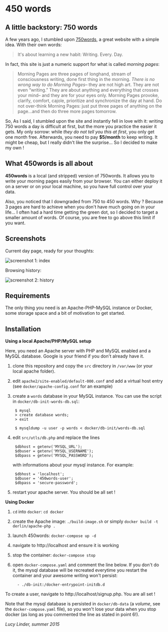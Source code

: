 # 450 words

## A little backstory: 750 words

A few years ago, I stumbled upon [750words](http://750words.com/), a great website with a simple idea. With their own words:

> It's about learning a new habit: Writing. Every. Day.

In fact, this site is just a numeric support for what is called _morning pages_: 

> Morning Pages are three pages of longhand, stream of consciousness writing,
done first thing in the morning. *There is no wrong way to do Morning Pages*–
they are not high art. They are not even “writing.” They are about
anything and everything that crosses your mind– and they are for your eyes
only. 
> Morning Pages provoke, clarify, comfort, cajole, prioritize and
synchronize the day at hand. Do not over-think Morning Pages: just put
three pages of anything on the page...and then do three more pages tomorrow.

So, As I said, I stumbled upon the site and instantly fell in love with it: writing 750 words a day is difficult at first, but the more you practice the easier it gets. My only sorrow: while _they do not tell you this at first_, you only get one month free. Afterwards, you need to pay __$5/month__ to keep writing. It might be cheap, but I really didn't like the surprise... So I decided to make my own !

## What 450words is all about

__450words__ is a local (and stripped) version of 750words. It allows you to write your morning pages easily from your browser. You can either deploy it on a server or on your local machine, so you have full control over your data.

Also, you noticed that I downgraded from 750 to 450 words. Why ? Because 3 pages are hard to achieve when you don't have much going on in your life... I often had a hard time getting the green dot, so I decided to target a smaller amount of words. Of course, you are free to go above this limit if you want.

## Screenshots

Current day page, ready for your thoughts: 

![screenshot 1: index](http://i.imgur.com/md9z7Rf.png)

Browsing history:

![screenshot 2: history](http://i.imgur.com/Rju5szc.png)

## Requirements 

The only thing you need is an Apache-PHP-MySQL instance or Docker, some storage space and a bit of motivation to get started.

## Installation

__Using a local Apache/PHP/MySQL setup__

Here, you need an Apache server with PHP and MySQL enabled and a MySQL database. Google is your friend if you don't already have it.

1. clone this repository and copy the `src` directory in `/var/www` (or your local apache folder).
2. edit `apache2/site-enabled/default-000.conf` and add a virtual host entry (see `docker/apache-config.conf` for an example)
3. create a `words` database in your MySQL instance. You can use the script in `docker/db-init-words-db.sql`:
        
        $ mysql
        > create database words;
        > exit
        
        $ mysqldump -u user -p words < docker/db-init/words-db.sql

4. edit `src/utls/db.php` and replace the lines 

        $dbhost = getenv('MYSQL_URL');
        $dbuser = getenv('MYSQL_USERNAME');
        $dbpass = getenv('MYSQL_PASSWORD');

    with informations about your mysql instance. For example:

        $dbhost = 'localhost';
        $dbuser = '450words-user';
        $dbpass = 'secure-password';


5. restart your apache server. You should be all set !

__Using Docker__

1. `cd` into `docker`: `cd docker`
2. create the Apache image: `./build-image.sh` or simply `docker build -t derlin/apache-php .`
3. launch 450words: `docker-compose up -d`
4. navigate to http://localhost and ensure it is working
5. stop the container: `docker-compose stop`
6. open `docker-compose.yaml` and comment the line below. If you don't do it, the mysql database will be recreated everytime you restart the container and your awesome writing won't persist:
        
         - ./db-init:/docker-entrypoint-initdb.d

To create a user, navigate to http://localhost/signup.php. You are all set !

Note that the mysql database is persisted in `docker/db-data` (a _volume_, see the `docker-compose.yaml` file), so you won't lose your data when you stop docker (as long as you commented the line as stated in point 6!).  

_Lucy Linder, summer 2015_
